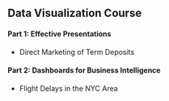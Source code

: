 ## Data Visualization Course

#### Part 1: Effective Presentations

* Direct Marketing of Term Deposits

#### Part 2: Dashboards for Business Intelligence

* Flight Delays in the NYC Area
